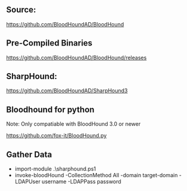 ## Source: 

https://github.com/BloodHoundAD/BloodHound

## Pre-Compiled Binaries

https://github.com/BloodHoundAD/BloodHound/releases

## SharpHound: 

https://github.com/BloodHoundAD/SharpHound3

## Bloodhound for python 
Note: Only compatiable with BloodHound 3.0 or newer

https://github.com/fox-it/BloodHound.py


## Gather Data

- import-module .\sharphound.ps1
- invoke-bloodHound -CollectionMethod All -domain target-domain -LDAPUser username -LDAPPass password